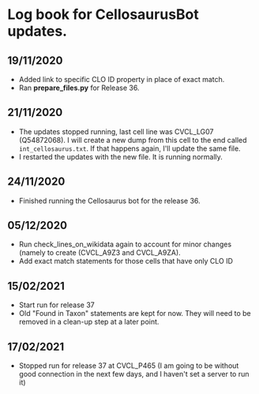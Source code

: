 # Log book for CellosaurusBot updates.


## 19/11/2020
* Added link to specific CLO ID property in place of exact match.
* Ran __prepare_files.py__ for Release 36.

## 21/11/2020
* The updates stopped running, last cell line was CVCL_LG07 (Q54872068). I will create a new dump from this cell to the end called `int_cellosaurus.txt`. If that happens again, I'll update the same file.
* I restarted the updates with the new file. It is running normally.


## 24/11/2020
* Finished running the Cellosaurus bot for the release 36.


## 05/12/2020
* Run check_lines_on_wikidata again to account for minor changes (namely to create (CVCL_A9Z3 and CVCL_A9ZA).
* Add exact match statements for those cells that have only CLO ID

## 15/02/2021
* Start run for release 37
* Old "Found in Taxon" statements are kept for now. They will need to be removed in a clean-up step at a later point.

## 17/02/2021
* Stopped run for release 37 at CVCL_P465 (I am going to be without good connection in the next few days, and I haven't set a server to run it)